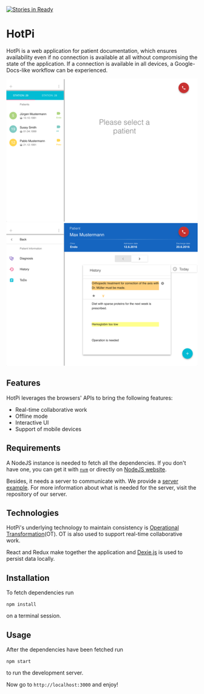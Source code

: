 [![Stories in Ready](https://badge.waffle.io/hotpi/frontend.png?label=ready&title=Ready)](https://waffle.io/hotpi/frontend)

# HotPi
HotPi is a web application for patient documentation, which ensures availability even if no connection is available at all without compromising the state of the application. If a connection is available in all devices, a Google-Docs-like workflow can be experienced. 

![Main view](patient_list.png) ![Patient Detail view](patient_detail.png)

## Features
HotPi leverages the browsers' APIs to bring the following features:

- Real-time collaborative work
- Offline mode
- Interactive UI
- Support of mobile devices

## Requirements
A NodeJS instance is needed to fetch all the dependencies. If you don't have one, you can get it with [`nvm`](https://github.com/creationix/nvm) or directly on [NodeJS website](https://nodejs.org/en/).

Besides, it needs a server to communicate with. We provide a [server example](https://github.com/hotpi/backend). For more information about what is needed for the server, visit the repository of our server.

## Technologies
HotPi's underlying technology to maintain consistency is [Operational Transformation](https://en.wikipedia.org/wiki/Operational_transformation)(OT). OT is also used to support real-time collaborative work.

React and Redux make together the application and [Dexie.js](https://github.com/dfahlander/Dexie.js) is used to persist data locally.


## Installation

To fetch dependencies run
```
npm install 
```
on a terminal session.

## Usage
After the dependencies have been fetched run 
```
npm start
```
to run the development server.

Now go to `http://localhost:3000` and enjoy!
